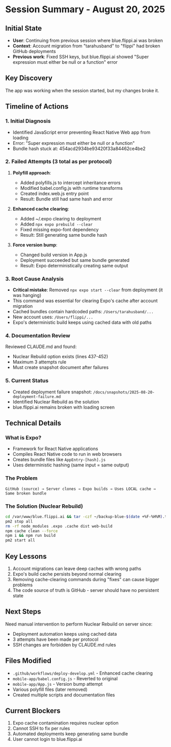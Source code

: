 # Session Summary - August 20, 2025

## Initial State
- **User**: Continuing from previous session where blue.flippi.ai was broken
- **Context**: Account migration from "tarahusband" to "flippi" had broken GitHub deployments
- **Previous work**: Fixed SSH keys, but blue.flippi.ai showed "Super expression must either be null or a function" error

## Key Discovery
The app was working when the session started, but my changes broke it.

## Timeline of Actions

### 1. Initial Diagnosis
- Identified JavaScript error preventing React Native Web app from loading
- Error: "Super expression must either be null or a function" 
- Bundle hash stuck at: 454acd2934be93420f33a84462ce4be2

### 2. Failed Attempts (3 total as per protocol)
1. **Polyfill approach**:
   - Added polyfills.js to intercept inheritance errors
   - Modified babel.config.js with runtime transforms
   - Created index.web.js entry point
   - Result: Bundle still had same hash and error

2. **Enhanced cache clearing**:
   - Added ~/.expo clearing to deployment
   - Added `npx expo prebuild --clear`
   - Fixed missing expo-font dependency
   - Result: Still generating same bundle hash

3. **Force version bump**:
   - Changed build version in App.js
   - Deployment succeeded but same bundle generated
   - Result: Expo deterministically creating same output

### 3. Root Cause Analysis
- **Critical mistake**: Removed `npx expo start --clear` from deployment (it was hanging)
- This command was essential for clearing Expo's cache after account migration
- Cached bundles contain hardcoded paths: `/Users/tarahusband/...`
- New account uses: `/Users/flippi/...`
- Expo's deterministic build keeps using cached data with old paths

### 4. Documentation Review
Reviewed CLAUDE.md and found:
- Nuclear Rebuild option exists (lines 437-452)
- Maximum 3 attempts rule
- Must create snapshot document after failures

### 5. Current Status
- Created deployment failure snapshot: `/docs/snapshots/2025-08-20-deployment-failure.md`
- Identified Nuclear Rebuild as the solution
- blue.flippi.ai remains broken with loading screen

## Technical Details

### What is Expo?
- Framework for React Native applications
- Compiles React Native code to run in web browsers
- Creates bundle files like `AppEntry-[hash].js`
- Uses deterministic hashing (same input = same output)

### The Problem
```
GitHub (source) → Server clones → Expo builds → Uses LOCAL cache → Same broken bundle
```

### The Solution (Nuclear Rebuild)
```bash
cd /var/www/blue.flippi.ai && tar -czf ~/backup-blue-$(date +%F-%H%M).tgz .
pm2 stop all
rm -rf node_modules .expo .cache dist web-build
npm cache clean --force
npm i && npm run build
pm2 start all
```

## Key Lessons
1. Account migrations can leave deep caches with wrong paths
2. Expo's build cache persists beyond normal clearing
3. Removing cache-clearing commands during "fixes" can cause bigger problems
4. The code source of truth is GitHub - server should have no persistent state

## Next Steps
Need manual intervention to perform Nuclear Rebuild on server since:
- Deployment automation keeps using cached data
- 3 attempts have been made per protocol
- SSH changes are forbidden by CLAUDE.md rules

## Files Modified
- `.github/workflows/deploy-develop.yml` - Enhanced cache clearing
- `mobile-app/babel.config.js` - Reverted to original
- `mobile-app/App.js` - Version bump attempt
- Various polyfill files (later removed)
- Created multiple scripts and documentation files

## Current Blockers
1. Expo cache contamination requires nuclear option
2. Cannot SSH to fix per rules
3. Automated deployments keep generating same bundle
4. User cannot login to blue.flippi.ai